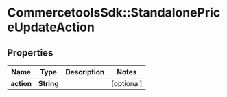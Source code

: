 # CommercetoolsSdk::StandalonePriceUpdateAction

## Properties
Name | Type | Description | Notes
------------ | ------------- | ------------- | -------------
**action** | **String** |  | [optional] 

